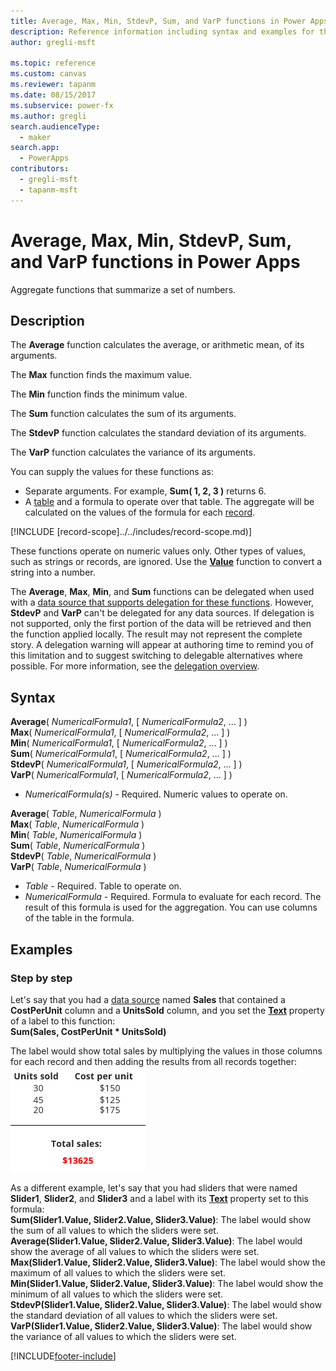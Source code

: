 ```yaml
---
title: Average, Max, Min, StdevP, Sum, and VarP functions in Power Apps
description: Reference information including syntax and examples for the Average, Max, Min, StdevP, Sum, and VarP functions in Power Apps.
author: gregli-msft

ms.topic: reference
ms.custom: canvas
ms.reviewer: tapanm
ms.date: 08/15/2017
ms.subservice: power-fx
ms.author: gregli
search.audienceType:
  - maker
search.app:
  - PowerApps
contributors:
  - gregli-msft
  - tapanm-msft
---
```


# Average, Max, Min, StdevP, Sum, and VarP functions in Power Apps

Aggregate functions that summarize a set of numbers.

## Description

The **Average** function calculates the average, or arithmetic mean, of its arguments.

The **Max** function finds the maximum value.

The **Min** function finds the minimum value.

The **Sum** function calculates the sum of its arguments.

The **StdevP** function calculates the standard deviation of its arguments.

The **VarP** function calculates the variance of its arguments.

You can supply the values for these functions as:

- Separate arguments. For example, **Sum( 1, 2, 3 )** returns 6.
- A [table](/power-apps/maker/canvas-apps/working-with-tables) and a formula to operate over that table. The aggregate will be calculated on the values of the formula for each [record](/power-apps/maker/canvas-apps/working-with-tables#records).

[!INCLUDE [record-scope]../../includes/record-scope.md)]

These functions operate on numeric values only. Other types of values, such as strings or records, are ignored. Use the **[Value](function-value.md)** function to convert a string into a number.

The **Average**, **Max**, **Min**, and **Sum** functions can be delegated when used with a [data source that supports delegation for these functions](/power-apps/maker/canvas-apps/delegation-overview). However, **StdevP** and **VarP** can't be delegated for any data sources. If delegation is not supported, only the first portion of the data will be retrieved and then the function applied locally. The result may not represent the complete story. A delegation warning will appear at authoring time to remind you of this limitation and to suggest switching to delegable alternatives where possible. For more information, see the [delegation overview](/power-apps/maker/canvas-apps/delegation-overview).

## Syntax

**Average**( _NumericalFormula1_, [ *NumericalFormula2*, ... ] )<br>**Max**( _NumericalFormula1_, [ *NumericalFormula2*, ... ] )<br>**Min**( _NumericalFormula1_, [ *NumericalFormula2*, ... ] )<br>**Sum**( _NumericalFormula1_, [ *NumericalFormula2*, ... ] )<br>**StdevP**( _NumericalFormula1_, [ *NumericalFormula2*, ... ] )<br>**VarP**( _NumericalFormula1_, [ *NumericalFormula2*, ... ] )

- _NumericalFormula(s)_ - Required. Numeric values to operate on.

**Average**( _Table_, _NumericalFormula_ )<br>**Max**( _Table_, _NumericalFormula_ )<br>**Min**( _Table_, _NumericalFormula_ )<br>**Sum**( _Table_, _NumericalFormula_ )<br>**StdevP**( _Table_, _NumericalFormula_ )<br>**VarP**( _Table_, _NumericalFormula_ )

- _Table_ - Required. Table to operate on.
- _NumericalFormula_ - Required. Formula to evaluate for each record. The result of this formula is used for the aggregation. You can use columns of the table in the formula.

## Examples

### Step by step

Let's say that you had a [data source](/power-apps/maker/canvas-apps/working-with-data-sources) named **Sales** that contained a **CostPerUnit** column and a **UnitsSold** column, and you set the **[Text](/power-apps/maker/canvas-apps/controls/properties-core)** property of a label to this function:<br>
**Sum(Sales, CostPerUnit \* UnitsSold)**

The label would show total sales by multiplying the values in those columns for each record and then adding the results from all records together:<br>![Calculate total sales from units sold and cost per unit.](./media/function-aggregates/total-sales.png)

As a different example, let's say that you had sliders that were named **Slider1**, **Slider2**, and **Slider3** and a label with its **[Text](/power-apps/maker/canvas-apps/controls/properties-core)** property set to this formula:<br>
**Sum(Slider1.Value, Slider2.Value, Slider3.Value)**: The label would show the sum of all values to which the sliders were set.<br>
**Average(Slider1.Value, Slider2.Value, Slider3.Value)**: The label would show the average of all values to which the sliders were set.<br>
**Max(Slider1.Value, Slider2.Value, Slider3.Value)**: The label would show the maximum of all values to which the sliders were set.<br>
**Min(Slider1.Value, Slider2.Value, Slider3.Value)**: The label would show the minimum of all values to which the sliders were set.<br>
**StdevP(Slider1.Value, Slider2.Value, Slider3.Value)**: The label would show the standard deviation of all values to which the sliders were set.<br>
**VarP(Slider1.Value, Slider2.Value, Slider3.Value)**: The label would show the variance of all values to which the sliders were set.

[!INCLUDE[footer-include](../../includes/footer-banner.md)]

